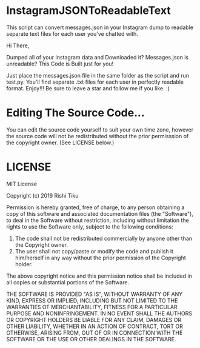 # InstagramJSONToReadableText
This script can convert messages.json in your Instagram dump to readable separate text files for each user you've chatted with.

Hi There,

  Dumped all of your Instagram data and Downloaded it? Messages.json is unreadable? This Code is Built just for you!
  
  Just place the messages.json file in the same folder as the script and run test.py. You'll find separate .txt files for each user in perfectly readable format.
                  Enjoy!!! Be sure to leave a star and follow me if you like. :)

# Editing The Source Code...
You can edit the source code yourself to suit your own time zone, however the source code will not be redistributed without the prior permisssion of the copyright owner. (See LICENSE below.)

# LICENSE
MIT License

Copyright (c) 2019 Rishi Tiku

Permission is hereby granted, free of charge, to any person obtaining a copy
of this software and associated documentation files (the "Software"), to deal
in the Software without restriction, including without limitation the rights 
to use the Software only, subject to the following conditions:

1. The code shall not be redistributed commercially by anyone other than the Copyright owner.
2. The user shall not copy/paste or modify the code and publish it him/herself in any way 
   without the prior permission of the Copyright holder.

The above copyright notice and this permission notice shall be included in all
copies or substantial portions of the Software.

THE SOFTWARE IS PROVIDED "AS IS", WITHOUT WARRANTY OF ANY KIND, EXPRESS OR
IMPLIED, INCLUDING BUT NOT LIMITED TO THE WARRANTIES OF MERCHANTABILITY,
FITNESS FOR A PARTICULAR PURPOSE AND NONINFRINGEMENT. IN NO EVENT SHALL THE
AUTHORS OR COPYRIGHT HOLDERS BE LIABLE FOR ANY CLAIM, DAMAGES OR OTHER
LIABILITY, WHETHER IN AN ACTION OF CONTRACT, TORT OR OTHERWISE, ARISING FROM,
OUT OF OR IN CONNECTION WITH THE SOFTWARE OR THE USE OR OTHER DEALINGS IN THE
SOFTWARE.


